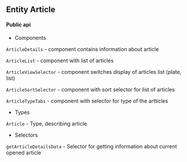 ## Entity Article



#### Public api

- Components

`ArticleDetails` - component contains information about article

`ArticleList` -  component with list of articles

`ArticleViewSelector` - component switches display of articles list (plate, list)

`ArticleSortSelector` - component with sort selector for list of articles

`ArticleTypeTabs` - component with selector for type of the artticles

- Types

`Article` - Type, describing article

- Selectors

`getArticleDetailsData` - Selector for getting information about current opened article